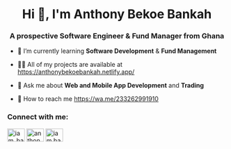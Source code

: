 <h1 align="center">Hi 👋, I'm Anthony Bekoe Bankah</h1>
<h3 align="center">A prospective Software Engineer & Fund Manager from Ghana</h3>



- 🌱 I’m currently learning **Software Development** & **Fund Management**

- 👨‍💻 All of my projects are available at https://anthonybekoebankah.netlify.app/

- 💬 Ask me about **Web and Mobile App Development** and **Trading**

- 📱 How to reach me https://wa.me/233262991910

<h3 align="left">Connect with me:</h3>
<p align="left">
<a href="https://twitter.com/iam_bankah" target="blank"><img align="center" src="https://raw.githubusercontent.com/rahuldkjain/github-profile-readme-generator/master/src/images/icons/Social/twitter.svg" alt="iam_bankah" height="30" width="40" /></a>
<a href="https://linkedin.com/in/anthony-bekoe-bankah-080448240" target="blank"><img align="center" src="https://raw.githubusercontent.com/rahuldkjain/github-profile-readme-generator/master/src/images/icons/Social/linked-in-alt.svg" alt="anthony-bekoe-bankah-080448240" height="30" width="40" /></a>
<a href="https://instagram.com/iam.bankah" target="blank"><img align="center" src="https://raw.githubusercontent.com/rahuldkjain/github-profile-readme-generator/master/src/images/icons/Social/instagram.svg" alt="iam.bankah" height="30" width="40" /></a>
</p>
